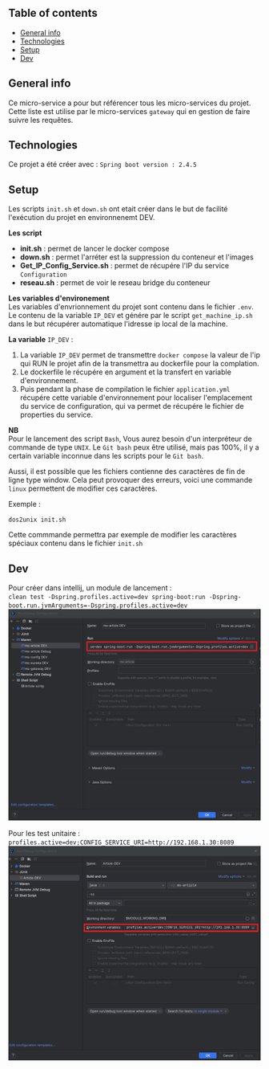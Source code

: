 ## Table of contents

* [General info](#general-info)
* [Technologies](#technologies)
* [Setup](#setup)
* [Dev](#Dev)

## General info

Ce micro-service a pour but référencer tous les micro-services du projet.
Cette liste est utilise par le micro-services `gateway` qui en gestion de faire suivre
les requêtes.

## Technologies

Ce projet a été créer avec : `Spring boot version : 2.4.5`

## Setup

Les scripts `init.sh` et `down.sh` ont etait créer dans le but de facilité l'exécution du projet en environnenemt DEV.

__Les script__
* __init.sh__ : permet de lancer le docker compose
* __down.sh__ : permet l'arréter est la suppression du conteneur et l'images
* __Get_IP_Config_Service.sh__ : permet de récupére l'IP du service `Configuration`
* __reseau.sh__ : permet de voir le reseau bridge du conteneur

__Les variables d'environement__  
Les variables d'envrionnement du projet sont contenu dans le fichier `.env`.
Le contenu de la variable `IP_DEV` et génére par le script `get_machine_ip.sh` dans le but récupérer
automatique l'idresse ip local de la machine.

__La variable__ `IP_DEV` :  
1. La variable `IP_DEV` permet de transmettre `docker compose` la valeur de l'ip qui RUN le projet
afin de la transmettra au dockerfile pour la complation.   
2. Le dockerfile le récupére en argument et la transfert en variable d'environnement.   
3. Puis pendant la phase de compilation le fichier `application.yml` récupére cette variable d'environnement 
pour localiser l'emplacement du service de configuration, qui va permet de récupére le fichier de properties du service.

__NB__  
Pour le lancement des script `Bash`, Vous aurez besoin d'un interpréteur de commande de type `UNIX`.
Le `Git bash` peux être utilisé, mais pas 100%, il y a certain variable inconnue dans les scripts pour le `Git bash`.

Aussi, il est possible que les fichiers contienne des caractères de fin de ligne type
window. Cela peut provoquer des erreurs, voici une commande `linux` permettent de modifier ces
caractères. 

Exemple :
````shell
dos2unix init.sh
````

Cette commmande permettra par exemple de modifier les caractères spéciaux contenu dans
le fichier `init.sh` 


## Dev

Pour créer dans intellij, un module de lancement :  
`clean test -Dspring.profiles.active=dev spring-boot:run -Dspring-boot.run.jvmArguments=-Dspring.profiles.active=dev`
![image info](./READMEpicture/img_1.png)

Pour les test unitaire :
`profiles.active=dev;CONFIG_SERVICE_URI=http://192.168.1.30:8089`
![image info](./READMEpicture/img_2.png)

